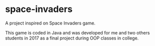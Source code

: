 # space-invaders
A project inspired on Space Invaders game.

This game is coded in Java and was developed for me and two others students in 2017 as a final project during OOP classes in college.
